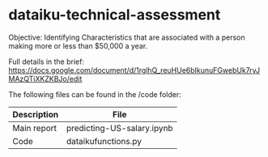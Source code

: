 # dataiku-technical-assessment
Objective: Identifying Characteristics that are associated with a person making more or less than $50,000 a year.

Full details in the brief: https://docs.google.com/document/d/1rglhQ_reuHUe6bIkunuFGwebUk7ryJMAzQTiXKZKBJo/edit

The following files can be found in the /code folder:

Description  |File 
------------- | -------------
Main report  | predicting-US-salary.ipynb
Code | dataikufunctions.py

